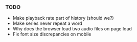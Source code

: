 ### TODO

* Make playback rate part of history (should we?)
* Make series never repeat a word
* Why does the browser load two audio files on page load
* Fix font size discrepancies on mobile
